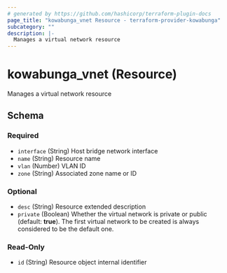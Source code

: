 ```yaml
---
# generated by https://github.com/hashicorp/terraform-plugin-docs
page_title: "kowabunga_vnet Resource - terraform-provider-kowabunga"
subcategory: ""
description: |-
  Manages a virtual network resource
---
```


# kowabunga_vnet (Resource)

Manages a virtual network resource



<!-- schema generated by tfplugindocs -->
## Schema

### Required

- `interface` (String) Host bridge network interface
- `name` (String) Resource name
- `vlan` (Number) VLAN ID
- `zone` (String) Associated zone name or ID

### Optional

- `desc` (String) Resource extended description
- `private` (Boolean) Whether the virtual network is private or public (default: **true**). The first virtual network to be created is always considered to be the default one.

### Read-Only

- `id` (String) Resource object internal identifier


